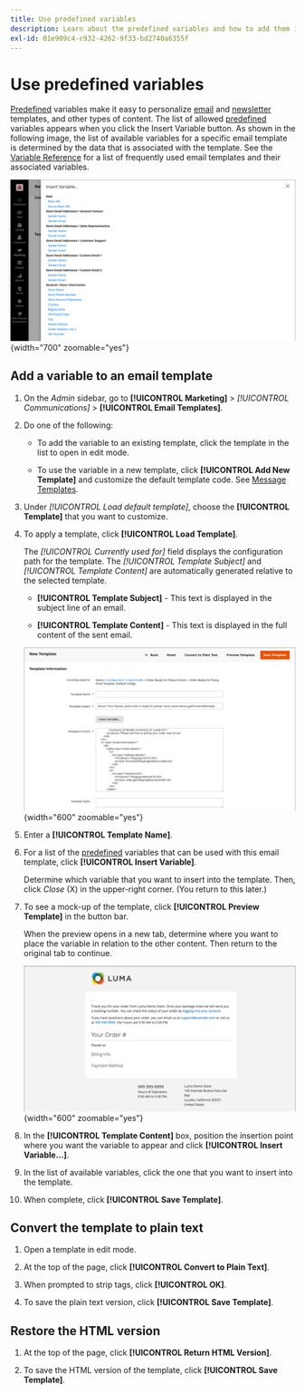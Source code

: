 ```yaml
---
title: Use predefined variables
description: Learn about the predefined variables and how to add them in an email template.
exl-id: 01e909c4-c932-4262-9f33-bd2740a6355f
---
```

# Use predefined variables

[Predefined](variables-predefined.md) variables make it easy to personalize [email](email-templates.md) and [newsletter](../merchandising-promotions/newsletters.md) templates, and other types of content. The list of allowed [predefined](variables-predefined.md) variables appears when you click the Insert Variable button. As shown in the following image, the list of available variables for a specific email template is determined by the data that is associated with the template. See the [Variable Reference](variables-reference.md) for a list of frequently used email templates and their associated variables.

![Predefined Variables for Email Template](./assets/email-template-new-pickup-order-predefined-variables.png){width="700" zoomable="yes"}

## Add a variable to an email template

1. On the _Admin_ sidebar, go to **[!UICONTROL Marketing]** > _[!UICONTROL Communications]_ > **[!UICONTROL Email Templates]**.

1. Do one of the following:

   - To add the variable to an existing template, click the template in the list to open in edit mode.

   - To use the variable in a new template, click **[!UICONTROL Add New Template]** and customize the default template code. See [Message Templates](email-template-custom.md#message-templates).

1. Under _[!UICONTROL Load default template]_, choose the **[!UICONTROL Template]** that you want to customize.

1. To apply a template, click **[!UICONTROL Load Template]**.

   The _[!UICONTROL Currently used for]_ field displays the configuration path for the template. The _[!UICONTROL Template Subject]_ and _[!UICONTROL Template Content]_ are automatically generated relative to the selected template.

   - **[!UICONTROL Template Subject]** - This text is displayed in the subject line of an email.

   - **[!UICONTROL Template Content]** - This text is displayed in the full content of the sent email.

   ![Email Template Content](./assets/email-template-content.png){width="600" zoomable="yes"}

1. Enter a **[!UICONTROL Template Name]**.

1. For a list of the [predefined](variables-predefined.md) variables that can be used with this email template, click **[!UICONTROL Insert Variable]**.

   Determine which variable that you want to insert into the template. Then, click _Close_ (X) in the upper-right corner. (You return to this later.)

1. To see a mock-up of the template, click **[!UICONTROL Preview Template]** in the button bar.

   When the preview opens in a new tab, determine where you want to place the variable in relation to the other content. Then return to the original tab to continue.

   ![Preview Template](./assets/email-template-new-pickup-order-preview.png){width="600" zoomable="yes"}

1. In the **[!UICONTROL Template Content]** box, position the insertion point where you want the variable to appear and click **[!UICONTROL Insert Variable...]**.

1. In the list of available variables, click the one that you want to insert into the template.

1. When complete, click **[!UICONTROL Save Template]**.

## Convert the template to plain text

1. Open a template in edit mode.

1. At the top of the page, click **[!UICONTROL Convert to Plain Text]**.

1. When prompted to strip tags, click **[!UICONTROL OK]**.

1. To save the plain text version, click **[!UICONTROL Save Template]**.

## Restore the HTML version

1. At the top of the page, click **[!UICONTROL Return HTML Version]**.

1. To save the HTML version of the template, click **[!UICONTROL Save Template]**.
